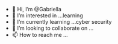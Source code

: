 - 👋 Hi, I’m @Gabriella
- 👀 I’m interested in ...learning 
- 🌱 I’m currently learning ...cyber security
- 💞️ I’m looking to collaborate on ...
- 📫 How to reach me ...

<!---
Gabby831/Gabby831 is a ✨ special ✨ repository because its `README.md` (this file) appears on your GitHub profile.
You can click the Preview link to take a look at your changes.
--->
